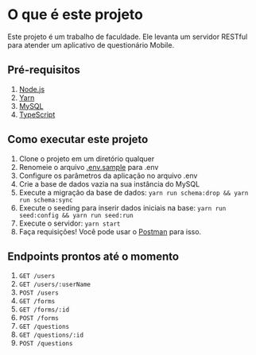 # O que é este projeto

Este projeto é um trabalho de faculdade.
Ele levanta um servidor RESTful para atender um aplicativo de questionário Mobile.

## Pré-requisitos

1. [Node.js](https://nodejs.org/en/)
2. [Yarn](https://yarnpkg.com/)
3. [MySQL](https://www.mysql.com/)
4. [TypeScript](https://www.typescriptlang.org/)

## Como executar este projeto

1. Clone o projeto em um diretório qualquer
2. Renomeie o arquivo [.env.sample](.env.sample) para .env
3. Configure os parâmetros da aplicação no arquivo .env
4. Crie a base de dados vazia na sua instância do MySQL
5. Execute a migração da base de dados: `yarn run schema:drop && yarn run schema:sync`
6. Execute o seeding para inserir dados iniciais na base: `yarn run seed:config && yarn run seed:run`
7. Execute o servidor: `yarn start`
8. Faça requisições! Você pode usar o [Postman](tests/postman_collection.json) para isso.

## Endpoints prontos até o momento

1. `GET /users`
2. `GET /users/:userName`
3. `POST /users`
4. `GET /forms`
5. `GET /forms/:id`
6. `POST /forms`
7. `GET /questions`
8. `GET /questions/:id`
9. `POST /questions`
